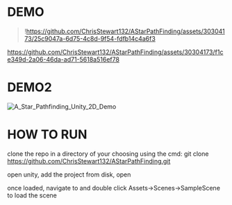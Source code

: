 # DEMO
>!https://github.com/ChrisStewart132/AStarPathFinding/assets/30304173/25c9047a-6d75-4c8d-9f54-fdfb14c4a6f3


https://github.com/ChrisStewart132/AStarPathFinding/assets/30304173/f1ce349d-2a06-46da-ad71-5618a516ef78

# DEMO2

![A_Star_Pathfinding_Unity_2D_Demo](https://github.com/ChrisStewart132/ChrisStewart132/blob/main/assets/gifs/A_Star_Pathfinding_Unity_2D_Demo.gif?raw=true)

# HOW TO RUN

clone the repo in a directory of your choosing using the cmd:
	git clone https://github.com/ChrisStewart132/AStarPathFinding.git

open unity, add the project from disk, open

once loaded, navigate to and double click Assets->Scenes->SampleScene to load the scene


